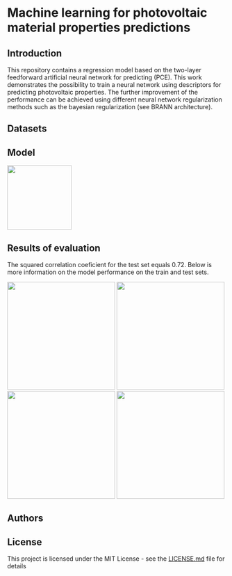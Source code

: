 # Machine learning for photovoltaic material properties predictions  

## Introduction

This repository contains a regression model based on the two-layer feedforward artificial neural network for predicting (PCE). This work demonstrates the possibility to train a neural network using descriptors for predicting photovoltaic properties. The further improvement of the performance can be achieved using different neural network regularization methods such as the bayesian regularization (see BRANN architecture).

## Datasets

## Model

<img src="https://user-images.githubusercontent.com/4588093/72859687-d3ca9580-3d18-11ea-8f28-ff0e89d2940f.png" width="148">

## Results of evaluation

The squared correlation coeficient for the test set equals 0.72. Below is more information on the model performance on the train and test sets.

<img src="https://user-images.githubusercontent.com/4588093/72859688-d3ca9580-3d18-11ea-82eb-b5919efbe629.png" width="248">
<img src="https://user-images.githubusercontent.com/4588093/72859689-d3ca9580-3d18-11ea-842b-394be8cf4991.png" width="248">
<img src="https://user-images.githubusercontent.com/4588093/72859690-d4632c00-3d18-11ea-8d4c-99465d844cc6.png" width="248">
<img src="https://user-images.githubusercontent.com/4588093/72859692-d4632c00-3d18-11ea-8490-a994d2a68315.png" width="248">

## Authors

## License

This project is licensed under the MIT License - see the [LICENSE.md](LICENSE) file for details



